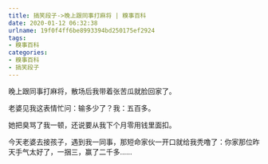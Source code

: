 ```yaml
---
title: 搞笑段子->晚上跟同事打麻将 | 糗事百科
date: 2020-01-12 06:32:38
urlname: 19f0f4ff6be8993394bd250175ef2924
tags: 
- 糗事百科
categories:
- 糗事百科
- 搞笑段子
---
```

晚上跟同事打麻将，散场后我带着张苦瓜就脸回家了。

老婆见我这表情忙问：输多少了？我：五百多。

她把臭骂了我一顿，还说要从我下个月零用钱里面扣。

今天老婆去接孩子，遇到我一同事，那短命家伙一开口就给我秃噜了：你家那位昨天手气太好了，一捆三，赢了二千多……


